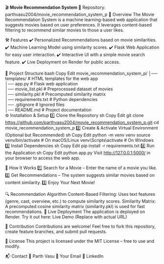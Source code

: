 🎬 **Movie Recommendation System**
🔗 Repository: parthvasu2004/movie_recommendation_system_p
🚀 Overview
The Movie Recommendation System is a machine learning-based web application that suggests movies based on user preferences. It leverages content-based filtering to recommend similar movies to those a user likes.

🛠️ Features
✔️ Personalized Recommendations based on movie similarities.
✔️ Machine Learning Model using similarity scores.
✔️ Flask Web Application for easy user interaction.
✔️ Interactive UI with a simple movie search feature.
✔️ Live Deployment on Render for public access.

📂 Project Structure
bash
Copy
Edit
movie_recommendation_system_p/
│── templates/          # HTML templates for the web app  
│── app.py              # Flask web application  
│── movie_list.pkl      # Preprocessed dataset of movies  
│── similarity.pkl      # Precomputed similarity matrix  
│── requirements.txt    # Python dependencies  
│── .gitignore          # Ignored files  
│── README.md           # Project documentation  
⚙️ Installation & Setup
1️⃣ Clone the Repository
sh
Copy
Edit
git clone https://github.com/parthvasu2004/movie_recommendation_system_p.git
cd movie_recommendation_system_p
2️⃣ Create & Activate Virtual Environment (Optional but Recommended)
sh
Copy
Edit
python -m venv venv
source venv/bin/activate  # On macOS/Linux
venv\Scripts\activate     # On Windows
3️⃣ Install Dependencies
sh
Copy
Edit
pip install -r requirements.txt
4️⃣ Run the Application
sh
Copy
Edit
python app.py
Visit http://127.0.0.1:5000/ in your browser to access the web app.

🎯 How It Works
1️⃣ Search for a Movie – Enter the name of a movie you like.
2️⃣ Get Recommendations – The system suggests similar movies based on content similarity.
3️⃣ Enjoy Your Next Movie!

🔍 Recommendation Algorithm
Content-Based Filtering: Uses text features (genre, cast, overview, etc.) to compute similarity scores.
Similarity Matrix: A precomputed cosine similarity matrix (similarity.pkl) is used for fast recommendations.
🔗 Live Deployment
The application is deployed on Render. Try it out here: Live Demo (Replace with actual URL)

🤝 Contribution
Contributions are welcome! Feel free to fork this repository, create feature branches, and submit pull requests.

📜 License
This project is licensed under the MIT License – free to use and modify.

📬 Contact
👤 Parth Vasu
📧 Your Email
🔗 LinkedIn
